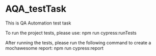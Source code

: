 # AQA_testTask
This is QA Automation test task

To run the project tests,  please use:
    npm run cypress:runTests 
    
After running the tests, please run the following command to create a mochawesome report:
    npm run cypress:report
